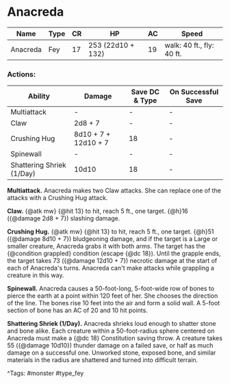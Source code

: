# Anacreda

| Name | Type | CR | HP | AC | Speed |
|------|------|----|----|----|-------|
| Anacreda | Fey | 17 | 253 (22d10 + 132) | 19 | walk: 40 ft., fly: 40 ft. |

### Actions:

| Ability | Damage | Save DC & Type | On Successful Save |
|---------|--------|----------------|--------------------|
| Multiattack | - | - | - |
| Claw | 2d8 + 7 | - | - |
| Crushing Hug | 8d10 + 7 + 12d10 + 7 | 18 | - |
| Spinewall | - | - | - |
| Shattering Shriek (1/Day) | 10d10 | 18 | - |


**Multiattack.** Anacreda makes two Claw attacks. She can replace one of the attacks with a Crushing Hug attack.

**Claw.** {@atk mw} {@hit 13} to hit, reach 5 ft., one target. {@h}16 ({@damage 2d8 + 7}) slashing damage.

**Crushing Hug.** {@atk mw} {@hit 13} to hit, reach 5 ft., one target. {@h}51 ({@damage 8d10 + 7}) bludgeoning damage, and if the target is a Large or smaller creature, Anacreda grabs it with both arms. The target has the {@condition grappled} condition (escape {@dc 18}). Until the grapple ends, the target takes 73 ({@damage 12d10 + 7}) necrotic damage at the start of each of Anacreda's turns. Anacreda can't make attacks while grappling a creature in this way.

**Spinewall.** Anacreda causes a 50-foot-long, 5-foot-wide row of bones to pierce the earth at a point within 120 feet of her. She chooses the direction of the line. The bones rise 10 feet into the air and form a solid wall. A 5-foot section of bone has an AC of 20 and 10 hit points.

**Shattering Shriek (1/Day).** Anacreda shrieks loud enough to shatter stone and bone alike. Each creature within a 50-foot-radius sphere centered on Anacreda must make a {@dc 18} Constitution saving throw. A creature takes 55 ({@damage 10d10}) thunder damage on a failed save, or half as much damage on a successful one. Unworked stone, exposed bone, and similar materials in the radius are shattered and turned into difficult terrain.

^Tags: #monster #type_fey